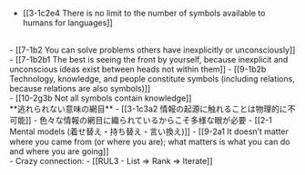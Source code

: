- [[3-1c2e4 There is no limit to the number of symbols available to humans for languages]]
<br>
- [[7-1b2 You can solve problems others have inexplicitly or unconsciously]]
- [[7-1b2b1 The best is seeing the front by yourself, because inexplicit and unconscious ideas exist between heads not within them]]
- [[9-1b2b Technology, knowledge, and people constitute symbols (including relations, because relations are also symbols)]]
<br>
- [[10-2g3b Not all symbols contain knowledge]]
<br>
**逃れられない意味の網目**
- [[3-1c3a2 情報の起源に触れることは物理的に不可能]]
  - 色々な情報の網目に織られているからこそ多様な眼が必要
    - [[2-1 Mental models (着せ替え・持ち替え・言い換え)]]
- [[9-2a1 It doesn’t matter where you came from (or where you are); what matters is what you can do and where you are going]]
<br>
- Crazy connection:
- [[RUL3 - List ⇒ Rank ⇒ Iterate]]
